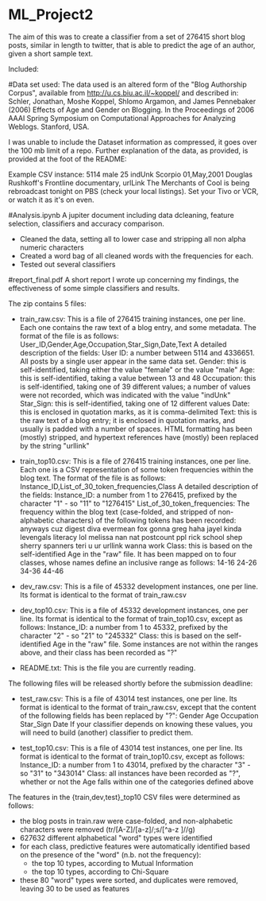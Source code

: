 # ML_Project2
The aim of this was to create a classifier from a set of 276415 short blog posts, similar in length to twitter, that is able to predict the age of an author, given a short sample text.

Included:


#Data set used:
The data used is an altered form of the "Blog Authorship Corpus", available from http://u.cs.biu.ac.il/~koppel/ and described in: Schler, Jonathan, Moshe Koppel, Shlomo Argamon, and James Pennebaker (2006) Effects of Age and Gender on Blogging. In the Proceedings of 2006 AAAI Spring Symposium on Computational Approaches for Analyzing Weblogs. Stanford, USA.

I was unable to include the Dataset information as compressed, it goes over the 100 mb limit of a repo.
Further explanation of the data, as provided, is provided at the foot of the README:

Example CSV instance:
5114	male	25	indUnk	Scorpio	01,May,2001	             Douglas Rushkoff's Frontline documentary,   urlLink The Merchants of Cool   is being rebroadcast tonight on PBS (check your local listings).  Set your Tivo or VCR, or watch it as it's on even.         

#Analysis.ipynb
A jupiter document including data dcleaning, feature selection, classifiers and accuracy comparison.

- Cleaned the data, setting all to lower case and stripping all non alpha numeric characters
- Created a word bag of all cleaned words with the frequencies for each.
- Tested out several classifiers

#report_final.pdf
A short report I wrote up concerning my findings, the effectiveness of some simple classifiers and results.



The zip contains 5 files:

- train_raw.csv: This is a file of 276415 training instances, one per line. Each one contains the raw text of a blog entry, and some metadata. The format of the file is as follows:
    User_ID,Gender,Age,Occupation,Star_Sign,Date,Text
  A detailed description of the fields:
    User ID: a number between 5114 and 4336651. All posts by a single user appear in the same data set.
    Gender: this is self-identified, taking either the value "female" or the value "male"
    Age: this is self-identified, taking a value between 13 and 48
    Occupation: this is self-identified, taking one of 39 different values; a number of values were not recorded, which was indicated with the value "indUnk"
    Star_Sign: this is self-identified, taking one of 12 different values
    Date: this is enclosed in quotation marks, as it is comma-delimited
    Text: this is the raw text of a blog entry; it is enclosed in quotation marks, and usually is padded with a number of spaces. HTML formatting has been (mostly) stripped, and hypertext references have (mostly) been replaced by the string "urllink"

- train_top10.csv: This is a file of 276415 training instances, one per line. Each one is a CSV representation of some token frequencies within the blog text. The format of the file is as follows:
    Instance_ID,List_of_30_token_frequencies,Class
  A detailed description of the fields:
    Instance_ID: a number from 1 to 276415, prefixed by the character "1" - so "11" to "1276415"
    List_of_30_token_frequencies: The frequency within the blog text (case-folded, and stripped of non-alphabetic characters) of the following tokens has been recorded:
      anyways
      cuz
      digest
      diva
      evermean
      fox
      gonna
      greg
      haha
      jayel
      kinda
      levengals
      literacy
      lol
      melissa
      nan
      nat
      postcount
      ppl
      rick
      school
      shep
      sherry
      spanners
      teri
      u
      ur
      urllink
      wanna
      work
    Class: this is based on the self-identified Age in the "raw" file. It has been mapped on to four classes, whose names define an inclusive range as follows:
      14-16
      24-26
      34-36
      44-46

- dev_raw.csv: This is a file of 45332 development instances, one per line. Its format is identical to the format of train_raw.csv

- dev_top10.csv: This is a file of 45332 development instances, one per line. Its format is identical to the format of train_top10.csv, except as follows:
    Instance_ID: a number from 1 to 45332, prefixed by the character "2" - so "21" to "245332"
    Class: this is based on the self-identified Age in the "raw" file. Some instances are not within the ranges above, and their class has been recorded as "?"

- README.txt: This is the file you are currently reading.

The following files will be released shortly before the submission deadline:

- test_raw.csv: This is a file of 43014 test instances, one per line. Its format is identical to the format of train_raw.csv, except that the content of the following fields has been replaced by "?":
    Gender
    Age
    Occupation
    Star_Sign
    Date
  If your classifier depends on knowing these values, you will need to build (another) classifier to predict them.

- test_top10.csv: This is a file of 43014 test instances, one per line. Its format is identical to the format of train_top10.csv, except as follows:
    Instance_ID: a number from 1 to 43014, prefixed by the character "3" - so "31" to "343014"
    Class: all instances have been recorded as "?", whether or not the Age falls within one of the categories defined above

The features in the {train,dev,test}_top10 CSV files were determined as follows:
   - the blog posts in train.raw were case-folded, and non-alphabetic characters were removed (tr/[A-Z]/[a-z]/;s/[^a-z ]//g)
   - 627632 different alphabetical "word" types were identified
   - for each class, predictive features were automatically identified based on the presence of the "word" (n.b. not the frequency):
     - the top 10 types, according to Mutual Information
     - the top 10 types, according to Chi-Square
   - these 80 "word" types were sorted, and duplicates were removed, leaving 30 to be used as features
